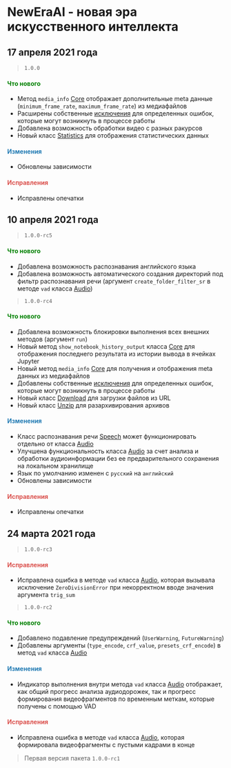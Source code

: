 # NewEraAI - новая эра искусственного интеллекта 

## 17 апреля 2021 года

> `1.0.0`

<h4><span style="color:#008000;">Что нового</span></h4>

- Метод `media_info` [Core](https://github.com/DmitryRyumin/NewEraAI/blob/main/neweraai/modules/core/core.py) отображает дополнительные meta данные (`minimum_frame_rate`, `maximum_frame_rate`) из медиафайлов
- Расширены собственные [исключения](https://github.com/DmitryRyumin/NewEraAI/blob/main/neweraai/modules/core/exceptions.py) для определенных ошибок, которые могут возникнуть в процессе работы
- Добавлена возможность обработки видео с разных ракурсов
- Новый класс [Statistics](https://github.com/DmitryRyumin/NewEraAI/blob/main/neweraai/modules/lab/statistics.py) для отображения статистических данных

<h4><span style="color:#247CB4;">Изменения</span></h4>

- Обновлены зависимости

<h4><span style="color:#DB534F;">Исправления</span></h4>

- Исправлены опечатки

## 10 апреля 2021 года

> `1.0.0-rc5`

<h4><span style="color:#008000;">Что нового</span></h4>

- Добавлена возможность распознавания английского языка
- Добавлена возможность автоматического создания директорий под фильтр распознавания речи (аргумент `create_folder_filter_sr` в методе `vad` класса [Audio](https://github.com/DmitryRyumin/NewEraAI/blob/main/neweraai/modules/lab/audio.py))

> `1.0.0-rc4`

<h4><span style="color:#008000;">Что нового</span></h4>

- Добавлена возможность блокировки выполнения всех внешних методов (аргумент `run`)
- Новый метод `show_notebook_history_output` класса [Core](https://github.com/DmitryRyumin/NewEraAI/blob/main/neweraai/modules/core/core.py) для отображения последнего результата из истории вывода в ячейках Jupyter
- Новый метод `media_info` [Core](https://github.com/DmitryRyumin/NewEraAI/blob/main/neweraai/modules/core/core.py) для получения и отображения meta данных из медиафайлов
- Добавлены собственные [исключения](https://github.com/DmitryRyumin/NewEraAI/blob/main/neweraai/modules/core/exceptions.py) для определенных ошибок, которые могут возникнуть в процессе работы
- Новый класс [Download](https://github.com/DmitryRyumin/NewEraAI/blob/main/neweraai/modules/lab/download.py) для загрузки файлов из URL
- Новый класс [Unzip](https://github.com/DmitryRyumin/NewEraAI/blob/main/neweraai/modules/lab/unzip.py) для разархивирования архивов

<h4><span style="color:#247CB4;">Изменения</span></h4>

- Класс распознавания речи [Speech](https://github.com/DmitryRyumin/NewEraAI/blob/main/neweraai/modules/lab/speech.py) может функционировать отдельно от класса [Audio](https://github.com/DmitryRyumin/NewEraAI/blob/main/neweraai/modules/lab/audio.py)
- Улучшена функциональность класса [Audio](https://github.com/DmitryRyumin/NewEraAI/blob/main/neweraai/modules/lab/audio.py) за счет анализа и обработки аудиоинформации без ее предварительного сохранения на локальном хранилище
- Язык по умолчанию изменен с `русский` на `английский`
- Обновлены зависимости

<h4><span style="color:#DB534F;">Исправления</span></h4>

- Исправлены опечатки

## 24 марта 2021 года

> `1.0.0-rc3`

<h4><span style="color:#DB534F;">Исправления</span></h4>

- Исправлена ошибка в методе `vad` класса [Audio](https://github.com/DmitryRyumin/NewEraAI/blob/main/neweraai/modules/lab/audio.py), которая вызывала исключение `ZeroDivisionError` при некорректном вводе значения аргумента `trig_sum`

> `1.0.0-rc2`

<h4><span style="color:#008000;">Что нового</span></h4>

- Добавлено подавление предупреждений (`UserWarning`, `FutureWarning`)
- Добавлены аргументы (`type_encode`, `crf_value`, `presets_crf_encode`) в метод `vad` класса [Audio](https://github.com/DmitryRyumin/NewEraAI/blob/main/neweraai/modules/lab/audio.py)

<h4><span style="color:#247CB4;">Изменения</span></h4>

- Индикатор выполнения внутри метода `vad` класса [Audio](https://github.com/DmitryRyumin/NewEraAI/blob/main/neweraai/modules/lab/audio.py) отображает, как общий прогресс анализа аудиодорожек, так и прогресс формирования видеофрагментов по временным меткам, которые получены с помощью VAD

<h4><span style="color:#DB534F;">Исправления</span></h4>

- Исправлена ошибка в методе `vad` класса [Audio](https://github.com/DmitryRyumin/NewEraAI/blob/main/neweraai/modules/lab/audio.py), которая формировала видеофрагменты с пустыми кадрами в конце

> Первая версия пакета `1.0.0-rc1`
